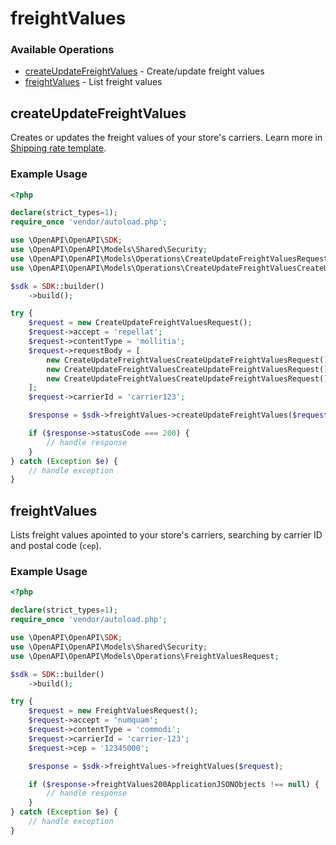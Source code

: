 # freightValues

### Available Operations

* [createUpdateFreightValues](#createupdatefreightvalues) - Create/update freight values
* [freightValues](#freightvalues) - List freight values

## createUpdateFreightValues

Creates or updates the freight values of your store's carriers. Learn more in [Shipping rate template](https://help.vtex.com/en/tutorial/planilha-de-frete--tutorials_127#).

### Example Usage

```php
<?php

declare(strict_types=1);
require_once 'vendor/autoload.php';

use \OpenAPI\OpenAPI\SDK;
use \OpenAPI\OpenAPI\Models\Shared\Security;
use \OpenAPI\OpenAPI\Models\Operations\CreateUpdateFreightValuesRequest;
use \OpenAPI\OpenAPI\Models\Operations\CreateUpdateFreightValuesCreateUpdateFreightValuesRequest;

$sdk = SDK::builder()
    ->build();

try {
    $request = new CreateUpdateFreightValuesRequest();
    $request->accept = 'repellat';
    $request->contentType = 'mollitia';
    $request->requestBody = [
        new CreateUpdateFreightValuesCreateUpdateFreightValuesRequest(),
        new CreateUpdateFreightValuesCreateUpdateFreightValuesRequest(),
        new CreateUpdateFreightValuesCreateUpdateFreightValuesRequest(),
    ];
    $request->carrierId = 'carrier123';

    $response = $sdk->freightValues->createUpdateFreightValues($request);

    if ($response->statusCode === 200) {
        // handle response
    }
} catch (Exception $e) {
    // handle exception
}
```

## freightValues

Lists freight values apointed to your store's carriers, searching by carrier ID and postal code (`cep`).

### Example Usage

```php
<?php

declare(strict_types=1);
require_once 'vendor/autoload.php';

use \OpenAPI\OpenAPI\SDK;
use \OpenAPI\OpenAPI\Models\Shared\Security;
use \OpenAPI\OpenAPI\Models\Operations\FreightValuesRequest;

$sdk = SDK::builder()
    ->build();

try {
    $request = new FreightValuesRequest();
    $request->accept = 'numquam';
    $request->contentType = 'commodi';
    $request->carrierId = 'carrier-123';
    $request->cep = '12345000';

    $response = $sdk->freightValues->freightValues($request);

    if ($response->freightValues200ApplicationJSONObjects !== null) {
        // handle response
    }
} catch (Exception $e) {
    // handle exception
}
```
